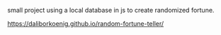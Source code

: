 small project using a local database in js to create randomized fortune.

https://daliborkoenig.github.io/random-fortune-teller/
